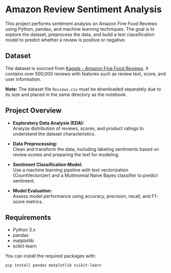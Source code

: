 # Amazon Review Sentiment Analysis

This project performs sentiment analysis on Amazon Fine Food Reviews using Python, pandas, and machine learning techniques. The goal is to explore the dataset, preprocess the data, and build a text classification model to predict whether a review is positive or negative.

## Dataset

The dataset is sourced from [Kaggle - Amazon Fine Food Reviews](https://www.kaggle.com/datasets/snap/amazon-fine-food-reviews). It contains over 500,000 reviews with features such as review text, score, and user information.

**Note:** The dataset file `Reviews.csv` must be downloaded separately due to its size and placed in the same directory as the notebook.

## Project Overview

- **Exploratory Data Analysis (EDA):**  
  Analyze distribution of reviews, scores, and product ratings to understand the dataset characteristics.

- **Data Preprocessing:**  
  Clean and transform the data, including labeling sentiments based on review scores and preparing the text for modeling.

- **Sentiment Classification Model:**  
  Use a machine learning pipeline with text vectorization (CountVectorizer) and a Multinomial Naive Bayes classifier to predict sentiment.

- **Model Evaluation:**  
  Assess model performance using accuracy, precision, recall, and F1-score metrics.

## Requirements

- Python 3.x  
- pandas  
- matplotlib  
- scikit-learn  

You can install the required packages with:

```bash
pip install pandas matplotlib scikit-learn

